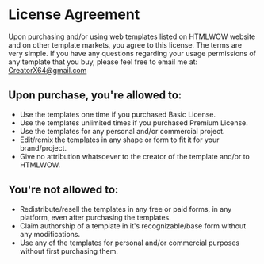 # License Agreement

Upon purchasing and/or using web templates listed on HTMLWOW website and on other template markets, you agree to this license. The terms are very simple. If you have any questions regarding your usage permissions of any template that you buy, please feel free to email me at: CreatorX64@gmail.com

## Upon purchase, you're allowed to:

- Use the templates one time if you purchased Basic License.
- Use the templates unlimited times if you purchased Premium License.
- Use the templates for any personal and/or commercial project.
- Edit/remix the templates in any shape or form to fit it for your brand/project.
- Give no attribution whatsoever to the creator of the template and/or to HTMLWOW.

## You're not allowed to:

- Redistribute/resell the templates in any free or paid forms, in any platform, even after purchasing the templates.
- Claim authorship of a template in it's recognizable/base form without any modifications.
- Use any of the templates for personal and/or commercial purposes without first purchasing them.
